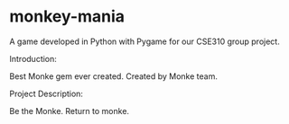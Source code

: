 # monkey-mania
A game developed in Python with Pygame for our CSE310 group project.

Introduction:

Best Monke gem ever created. Created by Monke team. 

 Project Description:
 
Be the Monke. Return to monke. 
